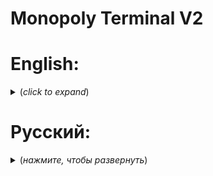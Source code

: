 # Monopoly Terminal V2

# English:

<details>
<summary> <b></b> (<i>click to expand</i>)</summary>

## The project of an electronic terminal for the game Monopoly

Video on YouTube:

### Terminal Features:
- Support for RFID cards;
- 128x64 display;
- IR Contactless input;
- Keyboard input;
- Sound indication;
- Light indication;
- Adding your own games.

### Component base:
- Raspberry Pi Pico Controller;
- 12864 LCD DISPLAY(128x64,SPI);
- Matrix keyboard(4x4);
- RFID PN532 Wireless module;
- RFID cards;
- Three-color LED(RGB);
- IR(NEC) Signal receiver;
- IR remote control "Car MP3 TZT";
- Passive buzzer 3.3V;
- Step-down module 3.3V.

<details>
<summary> <b>Connecting components</b> (<i>click to expand</i>)</summary>

- Display:
  Contact name| I/O port
  --- |---
  RSE | 1
  SCL | 2
  SI | 3
  RS | 4
  CS | 5

- PN532:
  Contact name| I/O port
  --- |---
  SCK|6
  MOSI | 7
  MISO | 8
  SS | 9

- Matrix keyboard:
  Contact name| I/O port
  --- |---
  Pin 1 IN | 10
  Pin 2 IN | 11
  Pin 3 IN | 12
  Pin 4 IN | 13
  Pin 5 OUT | 14
  Pin 6 OUT | 15
  Pin 7 OUT | 17
  Pin 8 OUT | 16

- IR:
  Contact name| I/O port
  --- | ---
  DATA | 28

- Buzzer:
  Contact name| I/O port
  --- | ---
  Power | 0
  </details>
  
  <details>
  <summary> <b>Adding your game</b> (<i>click to expand</i>)</summary>
  
 #### 
 1. Create a new directory with the name of your game in the <b><i>games</i></b> folder;
 2. In this directory, create a file <b><i>run.py</i></b> ;
 3. Copy the code below into <b><i>run.py</i></b>:
 ```Python
 class Run:
    def __init__(self,loader):
      loader.ControlCallback = self.__control
      self.Loader = loader
      #Your game initialization code
      ''' Example:'''
      self.Loader.Display.fill(0)
      self.Loader.Display.ctext('Hello!', 0, 1, 1)  
      self.Loader.Display.show()
    
    def __control(self,command):
      if command == 14:
        self.Loader.setdefaultcontrol()
        self.Loader.__showmenu()
      #Your command processing code
 ```
 4. You can start implementing your idea!
 5. If you need to add settings, create a file <b> <i> options.py </i> </b> in the catalog of your game;
 6. Copy the above code in <b> <i> options.py </i> </b>
 ```Python
  import os
  class Options:
    def __init__(self,loader):
      loader.ControlCallback = self.__control
      self.Loader = loader
      self.path = '/games/<Game Name>/'
      #Your settings initialization code
      ''' Example:'''
      self.Loader.Display.fill(0)
      self.Loader.Display.ctext('SETTINGS!', 0, 1, 1)  
      self.Loader.Display.show()
    
    def __control(self,command):
      if command == 14:
        self.Loader.setdefaultcontrol()
        self.Loader.__showmenu()
      #Your command processing code
 ```
 7. Create the options you need;
 8. After restarting the terminal, play your game will appear in the point and if you have a file <b> <i> options.py </i> </b> a new option with the name of your game will appear in the settings point
</details>
  
### Libraries used:
- Immersive-programs:
  - micropython-buzzer: https://github.com/Immersive-programs/micropython-buzzer
  - micropython-customsymbols: https://github.com/Immersive-programs/micropython-customsymbols
  - micropython-matrixkeyboard: https://github.com/Immersive-programs/micropython-matrixkeyboard
  - micropython-st7565(fork): https://github.com/Immersive-programs/micropython-st7565
- Carglglz: 
  - NFC_PN532: https://github.com/Carglglz/NFC_PN532_SPI
- peterhinch:
  - micropython_ir: https://github.com/peterhinch/micropython_ir
  
### Notes:
- Development was carried out in the Thonny IDE;
- Workability tested on: "MicroPython v1.19.1 on 2022-06-18";
- It is recommended to use Rshell to load the code: https://github.com/dhylands/rshell 

### Creators:
- Author of the ideaa: Nikita
- Code author: Denis
</details>

# Русский:

<details>
<summary> <b></b> (<i>нажмите, чтобы развернуть</i>)</summary>

## Проект электронного терминала для игры Monopoly

Ролик на YouTube:

### Особенности терминала:
- Поддержка RFID карт;
- Дисплей 128x64;
- IR Бесконтактный ввод;
- Клавиатурный ввод;
- Звуковая индикация;
- Световая индикация;
- Добавление своих игр. 

### Компонентная база:
- Контроллер Raspberry Pi Pico;
- 12864 LCD дисплей(128x64,SPI);
- Матричная клавиатура(4x4);
- Беспроводной модуль RFID PN532;
- RFID карты;
- Трёхцветный светодиод(RGB);
- IR(NEC) Приёмник сигнала;
- IR пульт "Car MP3 TZT";
- Пассивный зуммер 3.3V;
- Понижающий модуль 3.3V.

<details>
  <summary> <b>Подключение компонентов</b> (<i>нажмите, чтобы развернуть</i>)</summary>
  
- Дисплей:
  Название контакта| I/O порт
  --- | ---
  RSE | 1
  SCL | 2
  SI | 3
  RS | 4
  CS | 5
  
- PN532:
  Название контакта| I/O порт
  --- | ---
  SCK | 6
  MOSI | 7
  MISO | 8
  SS | 9
  
- Матричная клавиатура:
  Название контакта| I/O порт
  --- | ---
  Pin 1 IN | 10
  Pin 2 IN | 11
  Pin 3 IN | 12
  Pin 4 IN | 13
  Pin 5 OUT | 14
  Pin 6 OUT | 15
  Pin 7 OUT | 17
  Pin 8 OUT | 16
  
- IR:
  Название контакта | I/O порт
  --- | ---
  DATA | 28
 
- Buzzer:
  Название контакта | I/O порт
  --- | ---
  Power | 0
</details>

<details>
  <summary> <b>Добавления своей игры</b> (<i>нажмите, чтобы развернуть</i>)</summary>
  
 #### 
 1. Создайте новый каталог с именем вашей игры в папке <b><i>games</i></b>;
 2. В этом каталоге создайте файл <b><i>run.py</i></b> ;
 3. Скопируйте ниже приведённый код в <b><i>run.py</i></b>
 ```Python
 class Run:
    def __init__(self,loader):
      loader.ControlCallback = self.__control
      self.Loader = loader
      #Ваш код инициализации игры
      ''' Пример:'''
      self.Loader.Display.fill(0)
      self.Loader.Display.ctext('ЗДРАСТИ!', 0, 1, 1)  
      self.Loader.Display.show()
    
    def __control(self,command):
      if command == 14:
        self.Loader.setdefaultcontrol()
        self.Loader.__showmenu()
      #Ваш код обработки команд
 ```
 4. Можете приступать к реализации вашей идеи!
 5. Если необходимо добавить настройки, создайте файл <b><i>options.py</i></b> в каталоге вашей игры;
 6. Скопируйте ниже приведённый код в <b><i>options.py</i></b>
 ```Python
  import os
  class Options:
    def __init__(self,loader):
      loader.ControlCallback = self.__control
      self.Loader = loader
      self.path = '/games/<Game Name>/'
      #Ваш код инициализации настроек
      ''' Пример:'''
      self.Loader.Display.fill(0)
      self.Loader.Display.ctext('НАСТРОЙКИ!', 0, 1, 1)  
      self.Loader.Display.show()
    
    def __control(self,command):
      if command == 14:
        self.Loader.setdefaultcontrol()
        self.Loader.__showmenu()
      #Ваш код обработки команд
 ```
 7. Создайте необходимые вам опции; 
 8. После перезапуска терминала в пункте играть появится ваша игра и при наличии файла <b><i>options.py</i></b> в пункте настройки появиться новая опция с названием вашей игры(Если невидно листайте ниже)
</details>

### Используемые библиотеки:
- Immersive-programs:
  - micropython-buzzer: https://github.com/Immersive-programs/micropython-buzzer
  - micropython-customsymbols: https://github.com/Immersive-programs/micropython-customsymbols
  - micropython-matrixkeyboard: https://github.com/Immersive-programs/micropython-matrixkeyboard
  - micropython-st7565(fork): https://github.com/Immersive-programs/micropython-st7565
- Carglglz: 
  - NFC_PN532: https://github.com/Carglglz/NFC_PN532_SPI
- peterhinch:
  - micropython_ir: https://github.com/peterhinch/micropython_ir

 ### Примечания:
  - Разработка велась в Thonny IDE V4.0.2;
  - Работоспособность проверена на: "MicroPython v1.19.1 on 2022-06-18";
  - Для загрузки кода рекомендуется использовать Rshell: https://github.com/dhylands/rshell 

 ### Создатели:
 - Автор идеи: Никита
 - Автор кода: Денис
</details>
